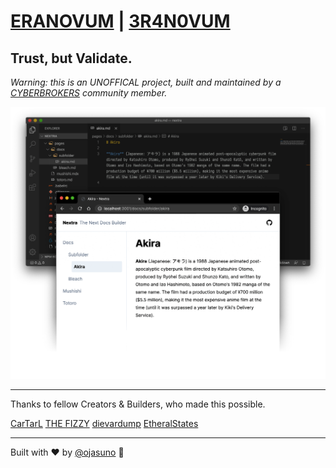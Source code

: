 # [ERANOVUM](https://www.eranovum.xyz/) | [3R4N0VUM](https://www.3r4n0vum.xyz/)

## Trust, but Validate.

_Warning: this is an UNOFFICAL project, built and maintained by a [CYBERBROKERS](https://cyberbrokers.io/) community member._


![](/public/demo.png)

---

Thanks to fellow Creators & Builders, who made this possible.

[CarTarL](https://github.com/CarTarL)
[THE FIZZY](https://www.thefizzy.io/)
[dievardump](https://github.com/dievardump)
[EtheralStates](https://twitter.com/EtherealStates)

---

Built with ❤️ by [@ojasuno](https://github.com/ojasuno) 🖖